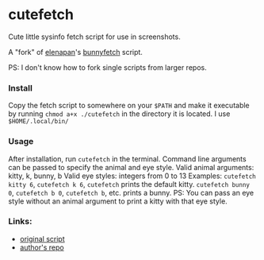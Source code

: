 # cutefetch
Cute little sysinfo fetch script for use in screenshots.

A "fork" of [elenapan](https://github.com/elenapan)'s [bunnyfetch](https://github.com/elenapan/dotfiles/blob/master/bin/bunnyfetch) script.

PS: I don't know how to fork single scripts from larger repos.

### Install
Copy the fetch script to somewhere on your `$PATH` and make it executable by running `chmod a+x ./cutefetch` in the directory it is located.
I use `$HOME/.local/bin/`

### Usage
After installation, run `cutefetch` in the terminal.
Command line arguments can be passed to specify the animal and eye style.
Valid animal arguments: kitty, k, bunny, b
Valid eye styles: integers from 0 to 13
Examples: `cutefetch kitty 6`, `cutefetch k 6`, `cutefetch` prints the default kitty.
`cutefetch bunny 0`, `cutefetch b 0`, `cutefetch b`, etc. prints a bunny.
PS: You can pass an eye style without an animal argument to print a kitty with that eye style.

### Links:
- [original script](https://github.com/elenapan/dotfiles/blob/master/bin/bunnyfetch)
- [author's repo](https://github.com/elenapan/dotfiles/)
